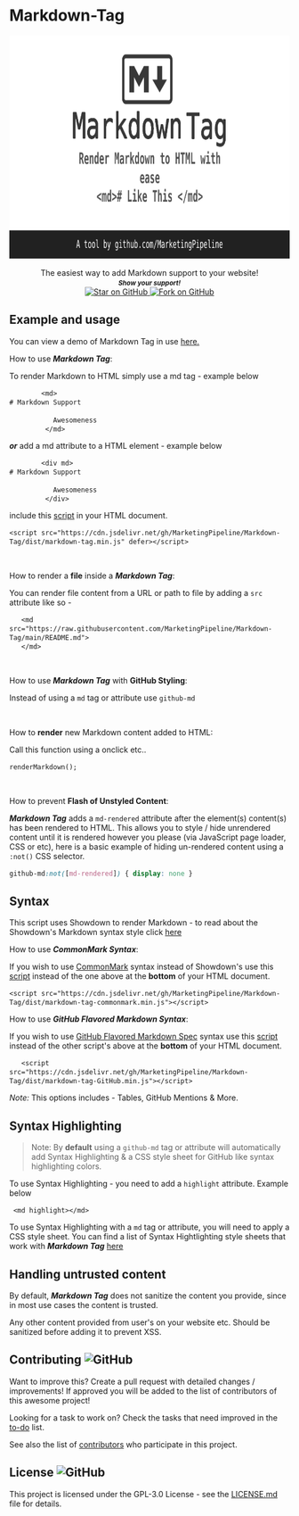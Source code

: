 # Markdown-Tag

 
<p align="center">
  <img height="400" src="./.github/images/Markdown_Tag_Cover.png" />
</p>
                                                                     


   <p align="center">
    The easiest way to add Markdown support to your website!
  
  <br>
  <small> <b><i>Show your support!</i> </b></small>
  <br>
   <a href="https://github.com/MarketingPipeline/Markdown-Tag">
    <img title="Star on GitHub" src="https://img.shields.io/github/stars/MarketingPipeline/Markdown-Tag.svg?style=social&label=Star">
  </a>
  <a href="https://github.com/MarketingPipeline/Markdown-Tag/fork">
    <img title="Fork on GitHub" src="https://img.shields.io/github/forks/MarketingPipeline/Markdown-Tag.svg?style=social&label=Fork">
  </a>
   </p>  





## Example and usage

You can view a demo of Markdown Tag in use [here.](https://marketingpipeline.github.io/Markdown-Tag)


How to use <b><i>Markdown Tag</b></i>:

 To render Markdown to HTML simply use a md tag  - example below

            <md>
    # Markdown Support
               
               Awesomeness
             </md>

<b><i>or</i></b> add a md attribute to a HTML element - example below

            <div md>
    # Markdown Support
               
               Awesomeness
             </div>


   include this [script](https://github.com/MarketingPipeline/Markdown-Tag/blob/main/src/markdown-tag.js) in your HTML document.
         
    <script src="https://cdn.jsdelivr.net/gh/MarketingPipeline/Markdown-Tag/dist/markdown-tag.min.js" defer></script> 




<br>

How to render a <b>file</b> inside a <b><i>Markdown Tag</b></i>:

You can render file content from a URL or path to file by adding a <code>src</code> attribute like so -

       <md src="https://raw.githubusercontent.com/MarketingPipeline/Markdown-Tag/main/README.md">
       </md>  



<br>
         

How to use <b><i>Markdown Tag</b></i> with <b>GitHub Styling</b>:

Instead of using a <code>md</code> tag or attribute use <code>github-md</code>






<br>



How to <b>render</b> new Markdown content added to HTML:

Call this function using a onclick etc..

```
renderMarkdown();
```


<br>

How to prevent <b>Flash of Unstyled Content</b>:

<b><i>Markdown Tag</i></b> adds a <code>md-rendered</code> attribute after the element(s) content(s) has been rendered to HTML. This allows you to style / hide unrendered content until it is rendered however you please (via JavaScript page loader, CSS or etc), here is a basic example of hiding un-rendered content using a <code>:not()</code> CSS selector.

```css
github-md:not([md-rendered]) { display: none }
```

## Syntax


  This script uses Showdown to render Markdown - to read about the Showdown's Markdown syntax style click [here](https://github.com/showdownjs/showdown/wiki/Showdown's-Markdown-syntax)

How to use <b><i>CommonMark Syntax</b></i>:

 If you wish to use [CommonMark](https://spec.commonmark.org/current/) syntax instead of Showdown's use this [script](https://github.com/MarketingPipeline/Markdown-Tag/blob/main/src/markdown-tag-commonmark.js) instead of the one above at the <b>bottom</b> of your HTML document.
         
    <script src="https://cdn.jsdelivr.net/gh/MarketingPipeline/Markdown-Tag/dist/markdown-tag-commonmark.min.js"></script> 

How to use <b><i>GitHub Flavored Markdown Syntax</b></i>:
 
 If you wish to use [GitHub Flavored Markdown Spec](https://github.github.com/gfm/) syntax  use this [script](https://github.com/MarketingPipeline/Markdown-Tag/blob/main/src/markdown-tag-Github.js) instead of the other script's above at the <b>bottom</b> of your HTML document. 
 
         
       <script src="https://cdn.jsdelivr.net/gh/MarketingPipeline/Markdown-Tag/dist/markdown-tag-GitHub.min.js"></script> 
      
 
  <i>Note:</i> This options includes - Tables, GitHub Mentions & More.             


## Syntax Highlighting 

> Note: By **default** using a <code>github-md</code> tag or attribute will automatically add Syntax Highlighting & a CSS style sheet for GitHub like syntax highlighting colors. 

To use Syntax Highlighting - you need to add a <code>highlight</code> attribute. Example below 

     <md highlight></md>

To use Syntax Highlighting with a <code>md</code> tag or attribute, you will need to apply a CSS style sheet. You can find a list of Syntax Hightlighting style sheets that work with <b><i>Markdown Tag</i></b> [here](https://github.com/PrismJS/prism-themes)



## Handling untrusted content

By default, <b><i>Markdown Tag</i></b> does not sanitize the content you provide, since in most use cases the content is trusted.

Any other content provided from user's on your website etc. Should be sanitized before adding it to prevent XSS. 



## Contributing ![GitHub](https://img.shields.io/github/contributors/MarketingPipeline/Markdown-Tag)

Want to improve this? Create a pull request with detailed changes / improvements! If approved you will be added to the list of contributors of this awesome project!


Looking for a task to work on? Check the tasks that need improved in the [to-do](https://github.com/MarketingPipeline/Markdown-Tag/blob/main/.github/to-do.md) list.


See also the list of
[contributors](https://github.com/MarketingPipeline/Markdown-Tag/graphs/contributors) who
participate in this project.

## License ![GitHub](https://img.shields.io/github/license/MarketingPipeline/markdown-tag)

This project is licensed under the GPL-3.0 License - see the
[LICENSE.md](https://github.com/MarketingPipeline/Markdown-Tag/blob/main/LICENSE) file for
details.
